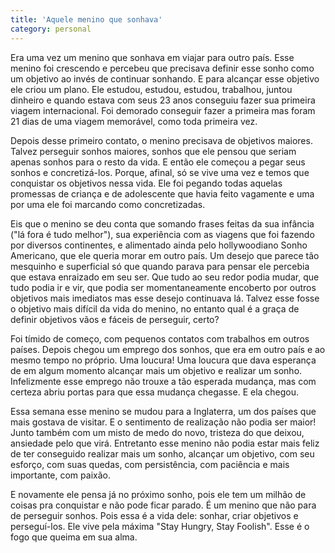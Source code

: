 ```yaml
---
title: 'Aquele menino que sonhava'
category: personal
---
```

Era uma vez um menino que sonhava em viajar para outro país. Esse menino foi crescendo e percebeu que precisava definir esse sonho como um objetivo ao invés de continuar sonhando. E para alcançar esse objetivo ele criou um plano. Ele estudou, estudou, estudou, trabalhou, juntou dinheiro e quando estava com seus 23 anos conseguiu fazer sua primeira viagem internacional. Foi demorado conseguir fazer a primeira mas foram 21 dias de uma viagem memorável, como toda primeira vez.

Depois desse primeiro contato, o menino precisava de objetivos maiores. Talvez perseguir sonhos maiores, sonhos que ele pensou que seriam apenas sonhos para o resto da vida. E então ele começou a pegar seus sonhos e concretizá-los. Porque, afinal, só se vive uma vez e temos que conquistar os objetivos nessa vida. Ele foi pegando todas aquelas promessas de criança e de adolescente que havia feito vagamente e uma por uma ele foi marcando como concretizadas.

Eis que o menino se deu conta que somando frases feitas da sua infância ("lá fora é tudo melhor"), sua experiência com as viagens que foi fazendo por diversos continentes, e alimentado ainda pelo hollywoodiano Sonho Americano, que ele queria morar em outro país. Um desejo que parece tão mesquinho e superficial só que quando parava para pensar ele percebia que estava enraizado em seu ser. Que tudo ao seu redor podia mudar, que tudo podia ir e vir, que podia ser momentaneamente encoberto por outros objetivos mais imediatos mas esse desejo continuava lá. Talvez esse fosse o objetivo mais difícil da vida do menino, no entanto qual é a graça de definir objetivos vãos e fáceis de perseguir, certo?

Foi tímido de começo, com pequenos contatos com trabalhos em outros países. Depois chegou um emprego dos sonhos, que era em outro país e ao mesmo tempo no próprio. Uma loucura! Uma loucura que dava esperança de em algum momento alcançar mais um objetivo e realizar um sonho. Infelizmente esse emprego não trouxe a tão esperada mudança, mas com certeza abriu portas para que essa mudança chegasse. E ela chegou.

Essa semana esse menino se mudou para a Inglaterra, um dos países que mais gostava de visitar. E o sentimento de realização não podia ser maior! Junto também com um misto de medo do novo, tristeza do que deixou, ansiedade pelo que virá. Entretanto esse menino não podia estar mais feliz de ter conseguido realizar mais um sonho, alcançar um objetivo, com seu esforço, com suas quedas, com persistência, com paciência e mais importante, com paixão.

E novamente ele pensa já no próximo sonho, pois ele tem um milhão de coisas pra conquistar e não pode ficar parado. É um menino que não para de perseguir sonhos. Pois essa é a vida dele: sonhar, criar objetivos e perseguí-los. Ele vive pela máxima "Stay Hungry, Stay Foolish". Esse é o fogo que queima em sua alma.
